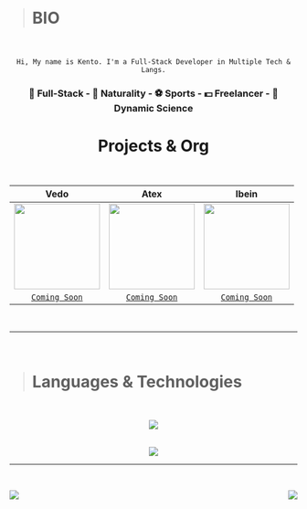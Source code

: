 &nbsp;

> # BIO

<br>
<br>

<div align="center">
  <code>Hi, My name is Kento. I'm a Full-Stack Developer in Multiple Tech & Langs.</code>
  <h3> 🧪 Full-Stack - 🌱 Naturality - ⚽ Sports - 💵 Freelancer - 🚀 Dynamic Science </h3>
</div>

<h1 align="center"> Projects & Org </h1>

<br>

<div align="center">

| Vedo | Atex | Ibein |
| :---: | :---: | :---: | 
| <img align="center" src="https://cdn.discordapp.com/attachments/907045262269227029/972616384511107072/PicsArt_05-07-06.49.48.png" width="150px" height="150px" /> | <img align="center" src="https://cdn.discordapp.com/attachments/803130523664515102/993303938164080690/6c65b3ed3c0d97a469d0be71037d5a5d.gif" width="150px" height="150px" /> | <img align="center" src="https://cdn.discordapp.com/attachments/803130523664515102/993303938164080690/6c65b3ed3c0d97a469d0be71037d5a5d.gif" width="150px" height="150px" /> |
| <a href="/" target="_blank"> <code align="center">Coming Soon</code> </a> | <a href="/" target="_blank"> <code align="center">Coming Soon</code> </a> | <a href="/" target="_blank"> <code align="center">Coming Soon</code> </a> |

</div>

&nbsp;

---


&nbsp;

> # Languages & Technologies

&nbsp;

<p align="center">
  <img src="https://skillicons.dev/icons?i=git,laravel,cpp,cs,cloudflare,bash,mongodb,heroku,react,tailwindcss,python,electron,mysql,nodejs,html,css,js,java,ruby,express,markdown,lua,netlify,dart,tensorflow,php,golang,rust,vscode,alpinejs,linux,autocad,jquery,elixir,rails,flutter,redis,c,vim" />
</p>

<br>

<div align="center">
  <img align="center" src="https://github-profile-trophy.vercel.app/?username=Kentomii&theme=discord&margin-w=15&column=7" />
</div>

---
&nbsp;

<div>
  <img align="left" src="https://views.whatilearened.today/views/github/Kentomii/verma-anushka.svg">
  <img align="right" src="https://img.shields.io/badge/Gracias%20por%20visitarme%20Negro-!-1EAEDB.svg">
</div>
